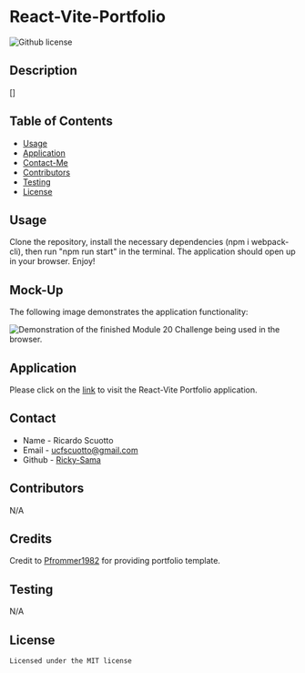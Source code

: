 # React-Vite-Portfolio

![Github license](https://img.shields.io/badge/license-MIT-yellowgreen.svg)

## Description
[]

## Table of Contents
* [Usage](#usage)
* [Application](#application)
* [Contact-Me](#contact)
* [Contributors](#contributors)
* [Testing](#testing)
* [License](#license)

## Usage
Clone the repository, install the necessary dependencies (npm i webpack-cli), then run "npm run start" in the terminal. The application should open up in your browser. Enjoy!

## Mock-Up

The following image demonstrates the application functionality:

![Demonstration of the finished Module 20 Challenge being used in the browser.](./Assets/J-A-T-E.png)

## Application

Please click on the [link](https://rickysama-react-vite-app.netlify.app/) to visit the React-Vite Portfolio application. 

## Contact
* Name - Ricardo Scuotto
* Email - ucfscuotto@gmail.com
* Github - [Ricky-Sama](https://github.com/Ricky-Sama/)
## Contributors
N/A
## Credits
Credit to [Pfrommer1982](https://github.com/Pfrommer1982/Complete_Portfolio) for providing portfolio template.
## Testing
N/A
## License

    Licensed under the MIT license
